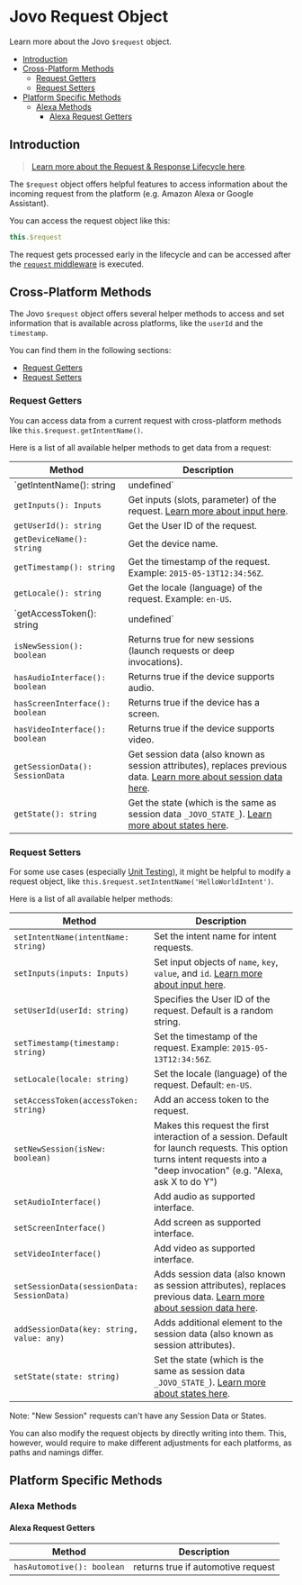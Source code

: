 # Jovo Request Object

Learn more about the Jovo `$request` object.

* [Introduction](#introduction)
* [Cross-Platform Methods](#cross-platform-methods)
   * [Request Getters](#request-getters)
   * [Request Setters](#request-setters)
* [Platform Specific Methods](#platform-specific-methods)
   * [Alexa Methods](#alexa-methods)
      * [Alexa Request Getters](#alexa-request-getters)

## Introduction

> [Learn more about the Request & Response Lifecycle here](./README.md '../').

The `$request` object offers helpful features to access information about the incoming request from the platform (e.g. Amazon Alexa or Google Assistant).

You can access the request object like this:

```javascript
this.$request
```

The request gets processed early in the lifecycle and can be accessed after the [`request` middleware](../../advanced-concepts/architecture.md '../architecture') is executed.


## Cross-Platform Methods

The Jovo `$request` object offers several helper methods to access and set information that is available across platforms, like the `userId` and the `timestamp`.

You can find them in the following sections:
* [Request Getters](#request-getters)
* [Request Setters](#request-setters)

### Request Getters

You can access data from a current request with cross-platform methods like `this.$request.getIntentName()`.

Here is a list of all available helper methods to get data from a request:

| Method        | Description        |
| ------------- |-------------|
| `getIntentName(): string | undefined` | Get the intent name for intent requests. `undefined` for launch requests. |
| `getInputs(): Inputs` | Get inputs (slots, parameter) of the request. [Learn more about input here](../routing/input.md '../routing/input'). |
| `getUserId(): string` | Get the User ID of the request. |
|`getDeviceName(): string`| Get the device name.|
| `getTimestamp(): string` | Get the timestamp of the request. Example: `2015-05-13T12:34:56Z`. |
| `getLocale(): string` | Get the locale (language) of the request. Example: `en-US`. |
| `getAccessToken(): string | undefined` | Get an access token to the request. |
| `isNewSession(): boolean` | Returns true for new sessions (launch requests or deep invocations). |
| `hasAudioInterface(): boolean` | Returns true if the device supports audio. |
| `hasScreenInterface(): boolean` | Returns true if the device has a screen. |
| `hasVideoInterface(): boolean` | Returns true if the device supports video. |
| `getSessionData(): SessionData` | Get session data (also known as session attributes), replaces previous data. [Learn more about session data here](../data#session-data '../data#session-data'). |
| `getState(): string` | Get the state (which is the same as session data `_JOVO_STATE_`). [Learn more about states here](../routing/states.md '../routing/states'). |

### Request Setters

For some use cases (especially [Unit Testing](../../workflows/unit-testing.md '../unit-testing')), it might be helpful to modify a request object, like `this.$request.setIntentName('HelloWorldIntent')`.

Here is a list of all available helper methods:

| Method        | Description        |
| ------------- |-------------|
| `setIntentName(intentName: string)` | Set the intent name for intent requests. |
| `setInputs(inputs: Inputs)` | Set input objects of `name`, `key`, `value`, and `id`. [Learn more about input here](../routing/input.md '../routing/input'). |
| `setUserId(userId: string)` | Specifies the User ID of the request. Default is a random string. |
| `setTimestamp(timestamp: string)` | Set the timestamp of the request. Example: `2015-05-13T12:34:56Z`. |
| `setLocale(locale: string)` | Set the locale (language) of the request. Default: `en-US`. |
| `setAccessToken(accessToken: string)` | Add an access token to the request.  |
| `setNewSession(isNew: boolean)` | Makes this request the first interaction of a session. Default for launch requests. This option turns intent requests into a "deep invocation" (e.g. "Alexa, ask X to do Y") |
| `setAudioInterface()` | Add audio as supported interface. |
| `setScreenInterface()` | Add screen as supported interface. |
| `setVideoInterface()` | Add video as supported interface. |
| `setSessionData(sessionData: SessionData)` | Adds session data (also known as session attributes), replaces previous data. [Learn more about session data here](../data#session-data '../data#session-data'). |
| `addSessionData(key: string, value: any)` | Adds additional element to the session data (also known as session attributes). |
| `setState(state: string)` | Set the state (which is the same as session data `_JOVO_STATE_`). [Learn more about states here](../routing/states.md '../routing/states').  |

Note: "New Session" requests can't have any Session Data or States.

You can also modify the request objects by directly writing into them. This, however, would require to make different adjustments for each platforms, as paths and namings differ.

## Platform Specific Methods

### Alexa Methods

#### Alexa Request Getters

| Method        | Description        |
| ------------- |-------------|
| `hasAutomotive(): boolean` | returns true if automotive request |


<!--[metadata]: {"description": "Learn more about the Jovo $request object.",
		        "route": "requests-responses/request"}-->
